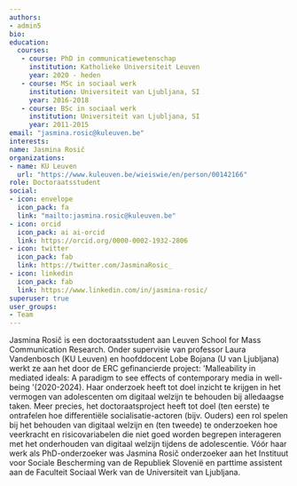 ```yaml
---
authors:
- admin5
bio: 
education:
  courses:
   - course: PhD in communicatiewetenschap
     institution: Katholieke Universiteit Leuven
     year: 2020 - heden
   - course: MSc in sociaal werk
     institution: Universiteit van Ljubljana, SI
     year: 2016-2018
   - course: BSc in sociaal werk
     institution: Universiteit van Ljubljana, SI
     year: 2011-2015
email: "jasmina.rosic@kuleuven.be"
interests:
name: Jasmina Rosič
organizations:
- name: KU Leuven
  url: "https://www.kuleuven.be/wieiswie/en/person/00142166"
role: Doctoraatsstudent
social:
- icon: envelope
  icon_pack: fa
  link: "mailto:jasmina.rosic@kuleuven.be"
- icon: orcid
  icon_pack: ai ai-orcid
  link: https://orcid.org/0000-0002-1932-2806
- icon: twitter
  icon_pack: fab
  link: https://twitter.com/JasminaRosic_
- icon: linkedin
  icon_pack: fab
  link: https://www.linkedin.com/in/jasmina-rosic/
superuser: true
user_groups:
- Team
---
```


Jasmina Rosič is een doctoraatsstudent aan Leuven School for Mass Communication Research. Onder supervisie van professor Laura Vandenbosch (KU Leuven) en hoofddocent Lobe Bojana (U van Ljubljana) werkt ze aan het door de ERC gefinancierde project: 'Malleability in mediated ideals: A paradigm to see effects of contemporary media in well-being '(2020-2024). Haar onderzoek heeft tot doel inzicht te krijgen in het vermogen van adolescenten om digitaal welzijn te behouden bij alledaagse taken. Meer precies, het doctoraatsproject heeft tot doel (ten eerste) te ontrafelen hoe differentiële socialisatie-actoren (bijv. Ouders) een rol spelen bij het behouden van digitaal welzijn en (ten tweede) te onderzoeken hoe veerkracht en risicovariabelen die niet goed worden begrepen interageren met het onderhouden van digitaal welzijn tijdens de adolescentie. Vóór haar werk als PhD-onderzoeker was Jasmina Rosič onderzoeker aan het Instituut voor Sociale Bescherming van de Republiek Slovenië en parttime assistent aan de Faculteit Sociaal Werk van de Universiteit van Ljubljana.